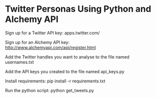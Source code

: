 # Twitter Personas Using Python and Alchemy API

Sign up for a Twitter API key: apps.twitter.com/

Sign up for an Alchemy API key: http://www.alchemyapi.com/api/register.html

Add the Twitter handles you want to analyse to the file named usernames.txt 

Add the API keys you created to the file named api_keys.py

Install requirements: pip install -r requirements.txt

Run the python script:  python get_tweets.py
